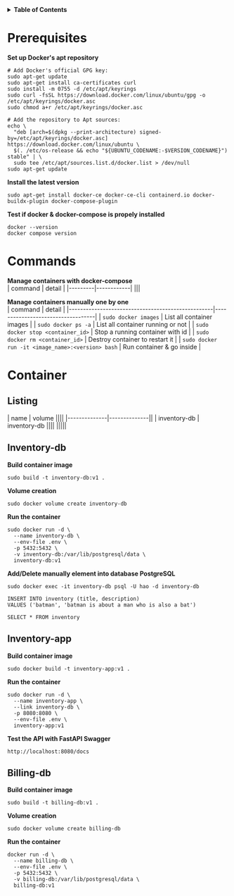 <details>  
  <summary><strong>Table of Contents</strong></summary>  
  
  - [Prerequisites](#prerequisites)
  - [Commands](#commands)
  - [Container](#container)
    - [Listing](#listing)
    - [Inventory-db](#inventory-db)
    - [Inventory-app](#inventory-app)
    - [Billing-db](#billing-db)
</details>  



# Prerequisites
**Set up Docker's apt repository**    
```
# Add Docker's official GPG key:
sudo apt-get update
sudo apt-get install ca-certificates curl
sudo install -m 0755 -d /etc/apt/keyrings
sudo curl -fsSL https://download.docker.com/linux/ubuntu/gpg -o /etc/apt/keyrings/docker.asc
sudo chmod a+r /etc/apt/keyrings/docker.asc

# Add the repository to Apt sources:
echo \
  "deb [arch=$(dpkg --print-architecture) signed-by=/etc/apt/keyrings/docker.asc] https://download.docker.com/linux/ubuntu \
  $(. /etc/os-release && echo "${UBUNTU_CODENAME:-$VERSION_CODENAME}") stable" | \
  sudo tee /etc/apt/sources.list.d/docker.list > /dev/null
sudo apt-get update
```  

**Install the latest version**  
```
sudo apt-get install docker-ce docker-ce-cli containerd.io docker-buildx-plugin docker-compose-plugin
```  

**Test if docker & docker-compose is propely installed**    
```
docker --version
docker compose version
```  



# Commands
**Manage containers with docker-compose**  
| command | detail     |
|---------|------------|
|||

**Manage containers manually one by one**  
| command                                           | detail                            |
|---------------------------------------------------|-----------------------------------|
| `sudo docker images`                              | List all container images         |
| `sudo docker ps -a`                               | List all container running or not |
| `sudo docker stop <container_id>`                 | Stop a running container with id  |
| `sudo docker rm <container_id>`                   | Destroy container to restart it   |
| `sudo docker run -it <image_name>:<version> bash` | Run container & go inside         |



# Container
## Listing
| name         | volume       ||||
|--------------|--------------||
| inventory-db | inventory-db ||||
|||||


## Inventory-db

**Build container image**  
```
sudo build -t inventory-db:v1 .
```  

**Volume creation**  
```
sudo docker volume create inventory-db
```  

**Run the container**  
```
sudo docker run -d \
  --name inventory-db \
  --env-file .env \
  -p 5432:5432 \
  -v inventory-db:/var/lib/postgresql/data \
  inventory-db:v1
```  

**Add/Delete manually element into database PostgreSQL**  
```
sudo docker exec -it inventory-db psql -U hao -d inventory-db
```  

```
INSERT INTO inventory (title, description)
VALUES ('batman', 'batman is about a man who is also a bat')

SELECT * FROM inventory
```  


## Inventory-app

**Build container image**  
```
sudo docker build -t inventory-app:v1 .
```  

**Run the container**  
```
sudo docker run -d \
  --name inventory-app \
  --link inventory-db \
  -p 8080:8080 \
  --env-file .env \
  inventory-app:v1
```  

**Test the API with FastAPI Swagger**  
```
http://localhost:8080/docs
```  


## Billing-db

**Build container image**  
```
sudo build -t billing-db:v1 .
```  

**Volume creation**  
```
sudo docker volume create billing-db
```  

**Run the container**  
```
docker run -d \
  --name billing-db \
  --env-file .env \
  -p 5432:5432 \
  -v billing-db:/var/lib/postgresql/data \
  billing-db:v1
```  

